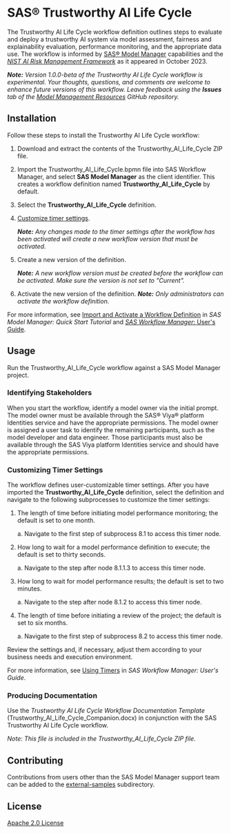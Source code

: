 # SAS&#174; Trustworthy AI Life Cycle

The Trustworthy AI Life Cycle workflow definition outlines steps to evaluate and deploy a trustworthy AI system via model assessment, fairness 
and explainability evaluation, performance monitoring, and the appropriate data use. The workflow is informed by 
[SAS&#174; Model Manager](http://documentation.sas.com/?cdcId=mdlmgrcdc&cdcVersion=default) capabilities and 
the [_NIST AI Risk Management Framework_](https://www.nist.gov/itl/ai-risk-management-framework) as it appeared in October 2023.

_**Note:** Version 1.0.0-beta of the Trustworthy AI Life Cycle workflow is experimental. 
Your thoughts, questions, and comments are welcome to enhance future versions of this workflow. 
Leave feedback using the **Issues** tab of the [Model Management Resources](https://github.com/sassoftware/model-management-resources) GitHub repository._ 

## Installation

Follow these steps to install the Trustworthy AI Life Cycle workflow:

1. Download and extract the contents of the Trustworthy_AI_Life_Cycle ZIP file.
2. Import the Trustworthy_AI_Life_Cycle.bpmn file into SAS Workflow Manager, and select **SAS Model Manager** as the client identifier. 
   This creates a workflow definition named **Trustworthy_AI_Life_Cycle** by default.
3. Select the **Trustworthy_AI_Life_Cycle** definition.
4. [Customize timer settings](#customizing-timer-settings). 

   _**Note:** Any changes made to the timer settings after the workflow has been activated will create a new workflow version that must be activated._

5. Create a new version of the definition. 
   
   _**Note:** A new workflow version must be created before the workflow can be activated. Make sure the version is not set to "Current"._

6. Activate the new version of the definition. 
   _**Note:** Only administrators can activate the workflow definition._

For more information, see [Import and Activate a Workflow Definition](https://documentation.sas.com/?cdcId=mdlmgrcdc&cdcVersion=default&docsetId=mdlmgrqs&docsetTarget=p19zkxhqe0bvten1f1j1j7h6f7e4.htm#n1dk8lz6tczsunn17mluyiyvabsx) 
in _SAS Model Manager: Quick Start Tutorial_ and 
[_SAS Workflow Manager_: User's Guide](https://documentation.sas.com/?cdcId=wfscdc&cdcVersion=default).

## Usage

Run the Trustworthy_AI_Life_Cycle workflow against a SAS Model Manager project.

### Identifying Stakeholders

When you start the workflow, identify a model owner via the initial prompt. The model owner must be available through the 
SAS&#174; Viya&#174; platform Identities service and have the appropriate permissions. The model owner is assigned a user task to 
identify the remaining participants, such as the model developer and data engineer. Those participants must also be 
available through the SAS Viya platform Identities service and should have the appropriate permissions.

### Customizing Timer Settings

The workflow defines user-customizable timer settings. After you have imported the **Trustworthy_AI_Life_Cycle** definition, select the definition and navigate to the following subprocesses to customize the timer settings:

1. The length of time before initiating model performance monitoring; the default is set to one month.

	a. Navigate to the first step of subprocess 8.1 to access this timer node.

2. How long to wait for a model performance definition to execute; the default is set to thirty seconds.

	a. Navigate to the step after node 8.1.1.3 to access this timer node.

3. How long to wait for model performance results; the default is set to two minutes.

	a. Navigate to the step after node 8.1.2 to access this timer node.

4. The length of time before initiating a review of the project; the default is set to six months.

	a. Navigate to the first step of subprocess 8.2 to access this timer node.

Review the settings and, if necessary, adjust them according to your business needs and execution environment.

For more information, see [Using Timers](https://documentation.sas.com/?cdcId=wfscdc&cdcVersion=default&docsetId=wfsug&docsetTarget=p0rkmi3glzmjgzn1tq567i4e6k41.htm) in _SAS Workflow Manager: User's Guide_.

### Producing Documentation

Use the _Trustworthy AI Life Cycle Workflow Documentation Template_ (Trustworthy_AI_Life_Cycle_Companion.docx) 
in conjunction with the SAS Trustworthy AI Life Cycle workflow. 

_Note: This file is included in the Trustworthy_AI_Life_Cycle ZIP file._

## Contributing

Contributions from users other than the SAS Model Manager support team can be added to the 
[external-samples](../external-samples) subdirectory.

## License

[Apache 2.0 License](../../../LICENSE)
